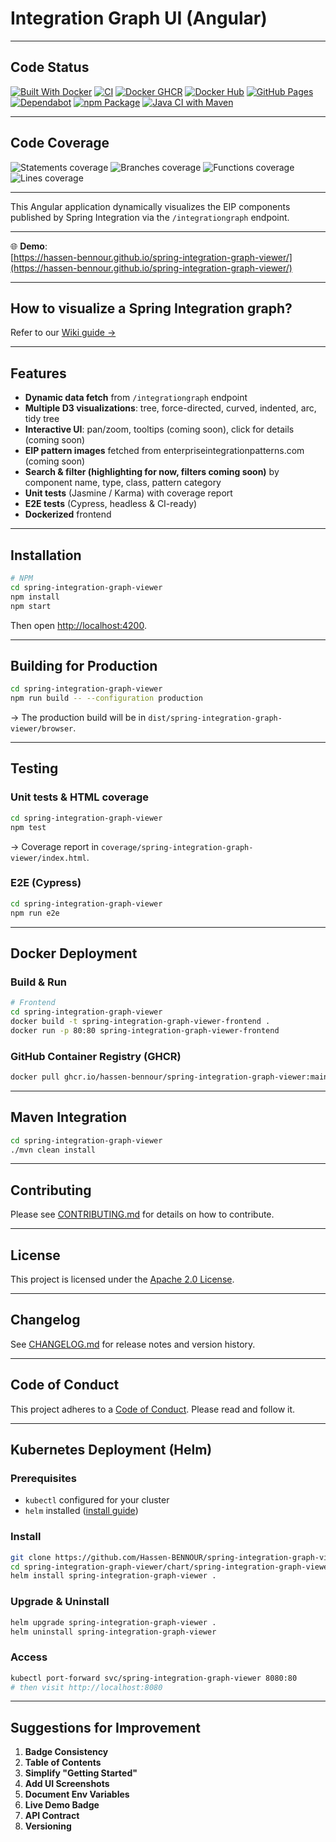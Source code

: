 # Integration Graph UI (Angular)

---

## Code Status

[![Built With Docker](https://img.shields.io/badge/Built_With-Docker-informational?style=flat&logo=docker)]()
[![CI](https://github.com/Hassen-BENNOUR/spring-integration-graph-viewer/actions/workflows/ci.yml/badge.svg)]()
[![Docker GHCR](https://github.com/Hassen-BENNOUR/spring-integration-graph-viewer/actions/workflows/docker-ghcr-publish.yml/badge.svg)]()
[![Docker Hub](https://github.com/Hassen-BENNOUR/spring-integration-graph-viewer/actions/workflows/docker-publish.yml/badge.svg)]()
[![GitHub Pages](https://github.com/Hassen-BENNOUR/spring-integration-graph-viewer/actions/workflows/deploy-pages.yml/badge.svg)]()
[![Dependabot](https://github.com/Hassen-BENNOUR/spring-integration-graph-viewer/actions/workflows/dependabot/dependabot-updates/badge.svg)]()
[![npm Package](https://github.com/Hassen-BENNOUR/spring-integration-graph-viewer/actions/workflows/npm-publish-github-packages.yml/badge.svg)]()
[![Java CI with Maven](https://github.com/Hassen-BENNOUR/spring-integration-graph-viewer/actions/workflows/maven.yml/badge.svg)](https://github.com/Hassen-BENNOUR/spring-integration-graph-viewer/actions/workflows/maven.yml)

---

## Code Coverage

<!-- coverage start -->
![Statements coverage](https://img.shields.io/badge/Statements-66.32%25-yellow)
![Branches coverage](https://img.shields.io/badge/Branches-31.03%25-yellow)
![Functions coverage](https://img.shields.io/badge/Functions-67.06%25-yellow)
![Lines coverage](https://img.shields.io/badge/Lines-65.47%25-yellow)
<!-- coverage end -->

---

This Angular application dynamically visualizes the EIP components published by Spring Integration via the `/integrationgraph` endpoint.

---

🌐 **Demo**:  
[https://hassen-bennour.github.io/spring-integration-graph-viewer/](https://hassen-bennour.github.io/spring-integration-graph-viewer/)

---

## How to visualize a Spring Integration graph?

Refer to our [Wiki guide →](https://github.com/Hassen-BENNOUR/spring-integration-graph-viewer/wiki#how-to-visualize-a-spring-integration-graph-)

---

## Features

- **Dynamic data fetch** from `/integrationgraph` endpoint
- **Multiple D3 visualizations**: tree, force-directed, curved, indented, arc, tidy tree
- **Interactive UI**: pan/zoom, tooltips (coming soon), click for details (coming soon)
- **EIP pattern images** fetched from enterpriseintegrationpatterns.com (coming soon)
- **Search & filter (highlighting for now, filters coming soon)** by component name, type, class, pattern category
- **Unit tests** (Jasmine / Karma) with coverage report
- **E2E tests** (Cypress, headless & CI-ready)
- **Dockerized** frontend

---

## Installation

```bash
# NPM
cd spring-integration-graph-viewer
npm install
npm start
```

Then open [http://localhost:4200](http://localhost:4200).

---

## Building for Production

```bash
cd spring-integration-graph-viewer
npm run build -- --configuration production
```

→ The production build will be in `dist/spring-integration-graph-viewer/browser`.

---

## Testing

### Unit tests & HTML coverage

```bash
cd spring-integration-graph-viewer
npm test
```

→ Coverage report in `coverage/spring-integration-graph-viewer/index.html`.

### E2E (Cypress)

```bash
cd spring-integration-graph-viewer
npm run e2e
```

---

## Docker Deployment

### Build & Run

```bash
# Frontend
cd spring-integration-graph-viewer
docker build -t spring-integration-graph-viewer-frontend .
docker run -p 80:80 spring-integration-graph-viewer-frontend
```

### GitHub Container Registry (GHCR)

```bash
docker pull ghcr.io/hassen-bennour/spring-integration-graph-viewer:main
```

---

## Maven Integration

```bash
cd spring-integration-graph-viewer
./mvn clean install
```

---

## Contributing

Please see [CONTRIBUTING.md](CONTRIBUTING.md) for details on how to contribute.

---

## License

This project is licensed under the [Apache 2.0 License](LICENSE).

---

## Changelog

See [CHANGELOG.md](CHANGELOG.md) for release notes and version history.

---

## Code of Conduct

This project adheres to a [Code of Conduct](CODE_OF_CONDUCT.md). Please read and follow it.

---

## Kubernetes Deployment (Helm)

### Prerequisites

- `kubectl` configured for your cluster
- `helm` installed ([install guide](https://helm.sh))

### Install

```bash
git clone https://github.com/Hassen-BENNOUR/spring-integration-graph-viewer.git
cd spring-integration-graph-viewer/chart/spring-integration-graph-viewer
helm install spring-integration-graph-viewer .
```

### Upgrade & Uninstall

```bash
helm upgrade spring-integration-graph-viewer .
helm uninstall spring-integration-graph-viewer
```

### Access

```bash
kubectl port-forward svc/spring-integration-graph-viewer 8080:80
# then visit http://localhost:8080
```

---

## Suggestions for Improvement

1. **Badge Consistency**
2. **Table of Contents**
3. **Simplify "Getting Started"**
4. **Add UI Screenshots**
5. **Document Env Variables**
6. **Live Demo Badge**
7. **API Contract**
8. **Versioning**
